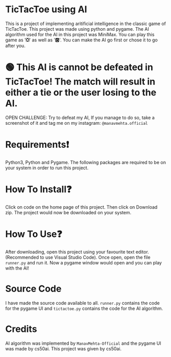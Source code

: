 # TicTacToe using AI

This is a project of implementing aritificial intelligence in the classic game of TicTacToe. This project was made using python and pygame. The AI algorithm used for the AI in this project was MiniMax. You can play this game as '❎' as well as '🅾️'.
You can make the AI go first or chose it to go after you. 

# 🟢 This AI is cannot be defeated in TicTacToe! The match will result in either a tie or the user losing to the AI. 

OPEN CHALLENGE: Try to defeat my AI, If you manage to do so, take a screenshot of it and tag me on my instagram: `@manavmehta.official`

# Requirements❗️

Python3, Python and Pygame. The following packages are required to be on your system in order to run this project.

# How To Install❓

Click on code on the home page of this project. Then click on Download zip. The project would now be downloaded on your system.

# How To Use❓

After downloading, open this project using your favourite text editor. (Recommended to use Visual Studio Code). Once open, open the file `runner.py` and run it.
Now a pygame window would open and you can play with the AI!

# Source Code

I have made the source code available to all. `runner.py` contains the code for the pygame UI and `tictactoe.py` contains the code for the AI algorithm.

# Credits

AI algorithm was implemented by `ManavMehta-Official` and the pygame UI was made by cs50ai.
This project was given by cs50ai. 




